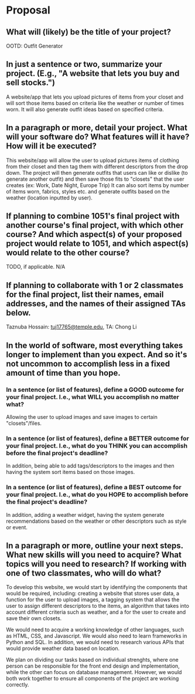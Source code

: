 # Proposal

## What will (likely) be the title of your project?

OOTD: Outfit Generator
## In just a sentence or two, summarize your project. (E.g., "A website that lets you buy and sell stocks.")

A website/app that lets you upload pictures of items from your closet and will sort those items based on criteria like the weather or number of times worn. It will also generate outfit ideas based on specified criteria.

## In a paragraph or more, detail your project. What will your software do? What features will it have? How will it be executed?

This website/app will allow the user to upload pictures items of clothing from their closet and then tag them with different descriptors from the drop down. 
The project will then generate outfits that users can like or dislike (to generate another outfit) and then save those fits to "closets" that the user creates (ex: Work, Date Night, Europe Trip)
It can also sort items by number of items worn, fabrics, styles etc. and generate outfits based on the weather (location inputted by user).

## If planning to combine 1051's final project with another course's final project, with which other course? And which aspect(s) of your proposed project would relate to 1051, and which aspect(s) would relate to the other course?

TODO, if applicable. N/A

## If planning to collaborate with 1 or 2 classmates for the final project, list their names, email addresses, and the names of their assigned TAs below.

Taznuba Hossain: tuj17765@temple.edu, TA: Chong Li

## In the world of software, most everything takes longer to implement than you expect. And so it's not uncommon to accomplish less in a fixed amount of time than you hope.

### In a sentence (or list of features), define a GOOD outcome for your final project. I.e., what WILL you accomplish no matter what?

Allowing the user to upload images and save images to certain "closets"/files.

### In a sentence (or list of features), define a BETTER outcome for your final project. I.e., what do you THINK you can accomplish before the final project's deadline?

In addition, being able to add tags/descriptors to the images and then having the system sort items based on those images.

### In a sentence (or list of features), define a BEST outcome for your final project. I.e., what do you HOPE to accomplish before the final project's deadline?

In addition, adding a weather widget, having the system generate recommendations based on the weather or other descriptors such as style or event.

## In a paragraph or more, outline your next steps. What new skills will you need to acquire? What topics will you need to research? If working with one of two classmates, who will do what?

To develop this website, we would start by identifying the components that would be required, including: creating a website that stores user data, a function for the user to upload images, a tagging system that allows the user to assign different descriptors to the items, an algorithm that takes into account different criteria such as weather, and a for the user to create and save their own closets.

We would need to acquire a working knowledge of other languages, such as HTML, CSS, and Javascript. We would also need to learn frameworks in Python and SQL. In addition, we would need to research various APIs that would provide weather data based on location.

We plan on dividing our tasks based on individual strenghts, where one person can be responsible for the front end design and implementation, while the other can focus on database management. 
However, we would both work together to ensure all components of the project are working correctly. 
